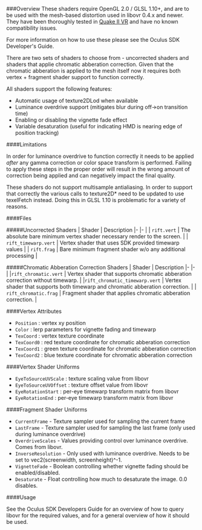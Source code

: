 
###Overview
These shaders require OpenGL 2.0 / GLSL 1.10+, and are to be used with the mesh-based distortion used in libovr 0.4.x and newer. They have been thoroughly tested in [Quake II VR](https://github.com/q2vr/quake2vr) and have no known compatibility issues.

For more information on how to use these please see the Oculus SDK Developer's Guide.

There are two sets of shaders to choose from - uncorrected shaders and shaders that applie chromatic abberation correction. Given that the chromatic abberation is applied to the mesh itself now it requires both vertex + fragment shader support to function correctly.

All shaders support the following features:

* Automatic usage of texture2DLod when available
* Luminance overdrive support (mitigates blur during off->on transition time)
* Enabling or disabling the vignette fade effect
* Variable desaturation (useful for indicating HMD is nearing edge of position tracking)


####Limitations

In order for luminance overdrive to function correctly it needs to be applied *after* any gamma correction or color space transform is performed. Failing to apply these steps in the proper order will result in the wrong amount of correction being applied and can negatively impact the final quality. 

These shaders do not support multisample antialiasing. In order to support that correctly the various calls to texture2D* need to be updated to use texelFetch instead. Doing this in GLSL 1.10 is problematic for a variety of reasons.

####Files

#####Uncorrected Shaders
| Shader |	Description
|-	|-	|
| `rift.vert` | The absolute bare minimum vertex shader necessary render to the screen. |
| `rift_timewarp.vert` | Vertex shader that uses SDK provided timewarp values |
| `rift.frag` | Bare minimum fragment shader w/o any additional processing |

#####Chromatic Abberation Correction Shaders
| Shader |	Description
|-	|-	|
|`rift_chromatic.vert`	| Vertex shader that supports chromatic abberation correction without timewarp. |
|`rift_chromatic_timewarp.vert`	| Vertex shader that supports both timewarp and chromatic abberation correction. |
| `rift_chromatic.frag`	| Fragment shader that applies chromatic abberation correction. |

####Vertex Attributes
- `Position` : vertex xy position
- `Color` : lerp parameters for vignette fading and timewarp
- `TexCoord` : vertex texture coordinate 
- `TexCoord0` : red texture coordinate for chromatic abberation correction
- `TexCoord1` : green texture coordinate for chromatic abberation correction
- `TexCoord2` : blue texture coordinate for chromatic abberation correction

####Vertex Shader Uniforms
- `EyeToSourceUVScale` : texture scaling value from libovr
- `EyeToSourceUVOffset` : texture offset value from libovr
- `EyeRotationStart` : per-eye timewarp transform matrix from libovr
- `EyeRotationEnd` : per-eye timewarp transform matrix from libovr

####Fragment Shader Uniforms
- `CurrentFrame` - Texture sampler used for sampling the current frame
- `LastFrame` - Texture sampler used for sampling the last frame (only used during luminance overdrive)
- `OverdriveScales` - Values providing control over luminance overdrive. Comes from libovr.
- `InverseResolution` - Only used with luminance overdrive. Needs to be set to vec2(screenwidth, screenheight)^-1.
- `VignetteFade` - Boolean controlling whether vignette fading should be enabled/disabled.
- `Desaturate` - Float controlling how much to desaturate the image. 0.0 disables.

####Usage

See the Oculus SDK Developers Guide for an overview of how to query libovr for the required values, and for a general overview of how it should be used.